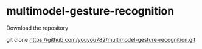 # multimodel-gesture-recognition

Download the repository 

git clone https://github.com/youyou782/multimodel-gesture-recognition.git
